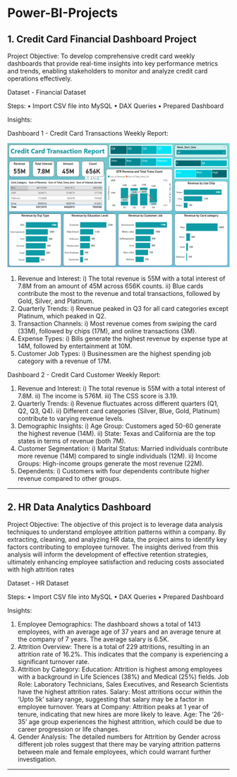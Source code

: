 # Power-BI-Projects

## 1. Credit Card Financial Dashboard Project

Project Objective: To develop comprehensive credit card weekly dashboards that provide real-time insights into key performance metrics and trends, enabling stakeholders to monitor and analyze credit card operations effectively.

Dataset - Financial Dataset

Steps:
• Import CSV file into MySQL
• DAX Queries
• Prepared Dashboard

Insights:

Dashboard 1 - Credit Card Transactions Weekly Report:

![img](https://github.com/nadeem-ahmed-git/Power-BI-Projects/blob/main/Credit%20Card%20Financial%20Dashboard/Credit%20Card%20Transaction%20Report.png)

1)	Revenue and Interest:
i)	The total revenue is 55M with a total interest of 7.8M from an amount of 45M across 656K counts.
ii)	Blue cards contribute the most to the revenue and total transactions, followed by Gold, Silver, and Platinum.
2)	Quarterly Trends:
i)	Revenue peaked in Q3 for all card categories except Platinum, which peaked in Q2.
3)	Transaction Channels:
i)	Most revenue comes from swiping the card (33M), followed by chips (17M), and online transactions (3M).
4)	Expense Types:
i)	Bills generate the highest revenue by expense type at 14M, followed by entertainment at 10M.
5)	Customer Job Types:
i)	Businessmen are the highest spending job category with a revenue of 17M.

Dashboard 2 -  Credit Card Customer Weekly Report:

1)	Revenue and Interest:
i)	The total revenue is 55M with a total interest of 7.8M.
ii)	The income is 576M.
iii)	The CSS score is 3.19.
2)	Quarterly Trends:
i)	Revenue fluctuates across different quarters (Q1, Q2, Q3, Q4).
ii)	Different card categories (Silver, Blue, Gold, Platinum) contribute to varying revenue levels.
3)	Demographic Insights:
i)	Age Group: Customers aged 50-60 generate the highest revenue (14M).
ii)	State: Texas and California are the top states in terms of revenue (both 7M).
4)	Customer Segmentation:
i)	Marital Status: Married individuals contribute more revenue (14M) compared to single individuals (12M).
ii)	Income Groups: High-income groups generate the most revenue (22M).
5)	Dependents:
i)	Customers with four dependents contribute higher revenue compared to other groups.

-------------------------------------------------------------------------------------------------------------------------------------------------------------------------------------------------------------------------------------------------

## 2. HR Data Analytics Dashboard

Project Objective: The objective of this project is to leverage data analysis techniques to understand employee attrition patterns within a company. By extracting, cleaning, and analyzing HR data, the project aims to identify key factors contributing to employee turnover. The insights derived from this analysis will inform the development of effective retention strategies, ultimately enhancing employee satisfaction and reducing costs associated with high attrition rates

Dataset - HR Dataset

Steps:
• Import CSV file into MySQL
• DAX Queries
• Prepared Dashboard

Insights:

1. Employee Demographics: The dashboard shows a total of 1413 employees, with an average age of 37 years and an average tenure at the company of 7 years. The average salary is 6.5K.
2. Attrition Overview: There is a total of 229 attritions, resulting in an attrition rate of 16.2%. This indicates that the company is experiencing a significant turnover rate.
3. Attrition by Category:
  Education: Attrition is highest among employees with a background in Life Sciences (38%) and Medical (25%) fields.
  Job Role: Laboratory Technicians, Sales Executives, and Research Scientists have the highest attrition rates.
  Salary: Most attritions occur within the ‘Upto 5k’ salary range, suggesting that salary may be a factor in employee turnover.
  Years at Company: Attrition peaks at 1 year of tenure, indicating that new hires are more likely to leave.
  Age: The ‘26-35’ age group experiences the highest attrition, which could be due to career progression or life changes.
4. Gender Analysis: The detailed numbers for Attrition by Gender across different job roles suggest that there may be varying attrition patterns between male and female employees, which could warrant further investigation.

--------------------------------------------------------------------------------------------------------------------------------------------------------------------------------------------------------------------------------------------------

